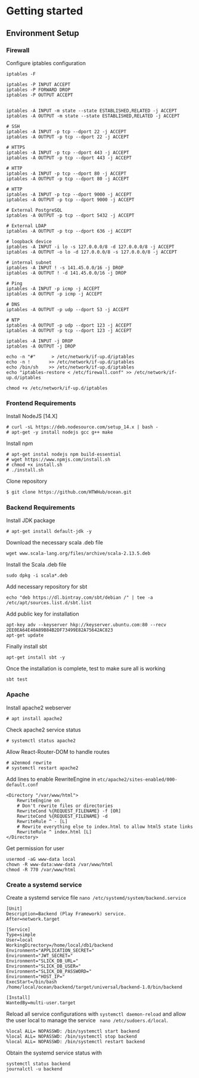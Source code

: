 # Getting started

## Environment Setup

### Firewall

Configure iptables configuration

```
iptables -F

iptables -P INPUT ACCEPT
iptables -P FORWARD DROP
iptables -P OUTPUT ACCEPT


iptables -A INPUT -m state --state ESTABLISHED,RELATED -j ACCEPT
iptables -A OUTPUT -m state --state ESTABLISHED,RELATED -j ACCEPT

# SSH
iptables -A INPUT -p tcp --dport 22 -j ACCEPT
iptables -A OUTPUT -p tcp --dport 22 -j ACCEPT

# HTTPS
iptables -A INPUT -p tcp --dport 443 -j ACCEPT
iptables -A OUTPUT -p tcp --dport 443 -j ACCEPT

# HTTP
iptables -A INPUT -p tcp --dport 80 -j ACCEPT
iptables -A OUTPUT -p tcp --dport 80 -j ACCEPT

# HTTP
iptables -A INPUT -p tcp --dport 9000 -j ACCEPT
iptables -A OUTPUT -p tcp --dport 9000 -j ACCEPT

# External PostgreSQL
iptables -A OUTPUT -p tcp --dport 5432 -j ACCEPT

# External LDAP
iptables -A OUTPUT -p tcp --dport 636 -j ACCEPT

# loopback device
iptables -A INPUT -i lo -s 127.0.0.0/8 -d 127.0.0.0/8 -j ACCEPT
iptables -A OUTPUT -o lo -d 127.0.0.0/8 -s 127.0.0.0/8 -j ACCEPT

# internal subnet
iptables -A INPUT ! -s 141.45.0.0/16 -j DROP
iptables -A OUTPUT ! -d 141.45.0.0/16 -j DROP

# Ping
iptables -A INPUT -p icmp -j ACCEPT
iptables -A OUTPUT -p icmp -j ACCEPT

# DNS
iptables -A OUTPUT -p udp --dport 53 -j ACCEPT

# NTP 
iptables -A OUTPUT -p udp --dport 123 -j ACCEPT
iptables -A OUTPUT -p tcp --dport 123 -j ACCEPT

iptables -A INPUT -j DROP
iptables -A OUTPUT -j DROP

echo -n "#"      > /etc/network/if-up.d/iptables
echo -n !       >> /etc/network/if-up.d/iptables
echo /bin/sh    >> /etc/network/if-up.d/iptables
echo "iptables-restore < /etc/firewall.conf" >> /etc/network/if-up.d/iptables

chmod +x /etc/network/if-up.d/iptables
```

### Frontend Requirements

Install NodeJS [14.X]

```
# curl -sL https://deb.nodesource.com/setup_14.x | bash -
# apt-get -y install nodejs gcc g++ make
```

Install npm

```
# apt-get instal nodejs npm build-essential
# wget https://www.npmjs.com/install.sh
# chmod +x install.sh
# ./install.sh
```

Clone repository

```bash
$ git clone https://github.com/HTWHub/ocean.git
```

### Backend Requirements

Install JDK package

```
# apt-get install default-jdk -y
```

Download the necessary scala .deb file

```
wget www.scala-lang.org/files/archive/scala-2.13.5.deb
```

Install the Scala .deb file

```
sudo dpkg -i scala*.deb
```

Add necessary repository for sbt

```
echo "deb https://dl.bintray.com/sbt/debian /" | tee -a /etc/apt/sources.list.d/sbt.list
```

Add public key for installation

```
apt-key adv --keyserver hkp://keyserver.ubuntu.com:80 --recv 2EE0EA64E40A89B84B2DF73499E82A75642AC823
apt-get update
```

Finally install sbt

```
apt-get install sbt -y
```

Once the installation is complete, test to make sure all is working

```
sbt test
```

### Apache

Install apache2 webserver

```
# apt install apache2
```

Check apache2 service status

```
# systemctl status apache2
```

Allow React-Router-DOM to handle routes

```
# a2enmod rewrite
# systemctl restart apache2
```

Add lines to enable RewriteEngine in `etc/apache2/sites-enabled/000-default.conf`

```
<Directory "/var/www/html">
    RewriteEngine on
    # Don't rewrite files or directories
    RewriteCond %{REQUEST_FILENAME} -f [OR]
    RewriteCond %{REQUEST_FILENAME} -d
    RewriteRule ^ - [L]
    # Rewrite everything else to index.html to allow html5 state links
    RewriteRule ^ index.html [L]
</Directory>
```

Get permission for user

```
usermod -aG www-data local
chown -R www-data:www-data /var/www/html
chmod -R 770 /var/www/html
```

### Create a systemd service

Create a systemd service file `nano /etc/systemd/system/backend.service`
```
[Unit]
Description=Backend (Play Framework) service.
After=network.target

[Service]
Type=simple
User=local
WorkingDirectory=/home/local/db1/backend
Environment="APPLICATION_SECRET="
Environment="JWT_SECRET="
Environment="SLICK_DB_URL="
Environment="SLICK_DB_USER="
Environment="SLICK_DB_PASSWORD="
Environment="HOST_IP="
ExecStart=/bin/bash /home/local/ocean/backend/target/universal/backend-1.0/bin/backend

[Install]
WantedBy=multi-user.target
```

Reload all service configurations with `systemctl daemon-reload` and allow the user local to manage the service ` nano /etc/sudoers.d/local`.

```
%local ALL= NOPASSWD: /bin/systemctl start backend
%local ALL= NOPASSWD: /bin/systemctl stop backend
%local ALL= NOPASSWD: /bin/systemctl restart backend
```

Obtain the systemd service status with
```
systemctl status backend
journalctl -u backend
```

